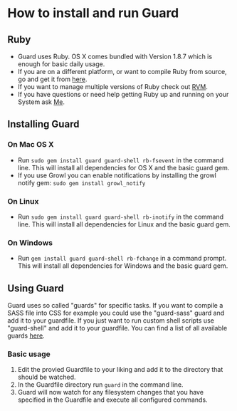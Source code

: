 # How to install and run Guard

## Ruby
 - Guard uses Ruby. OS X comes bundled with Version 1.8.7 which is enough for basic daily usage.
 - If you are on a different platform, or want to compile Ruby from source, go and get it from [here](http://www.ruby-lang.org/en/downloads/).
 - If you want to manage multiple versions of Ruby check out [RVM](http://beginrescueend.com/).
 - If you have questions or need help getting Ruby up and running on your System ask [Me](mailto:rodrigo@codegestalt.com).

## Installing Guard

### On Mac OS X
 - Run `sudo gem install guard guard-shell rb-fsevent` in the command line. This will install all dependencies for OS X and the basic guard gem.
 - If you use Growl you can enable notifications by installing the growl notify gem: `sudo gem install growl_notify`

### On Linux
 - Run `sudo gem install guard guard-shell rb-inotify` in the command line. This will install all dependencies for Linux and the basic guard gem.

### On Windows
 - Run `gem install guard guard-shell rb-fchange` in a command prompt. This will install all dependencies for Windows and the basic guard gem.


## Using Guard
Guard uses so called "guards" for specific tasks. If you want to compile a SASS file into CSS for example you could use the "guard-sass" guard and add it to your guardfile.
If you just want to run custom shell scripts use "guard-shell" and add it to your guardfile. You can find a list of all available guards [here](https://github.com/guard/guard/wiki/List-of-available-Guards).

### Basic usage
  1. Edit the provied Guardfile to your liking and add it to the directory that should be watched.
  2. In the Guardfile directory run `guard` in the command line.
  3. Guard will now watch for any filesystem changes that you have specified in the Guardfile and execute all configured commands.

